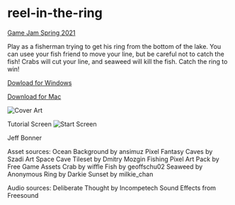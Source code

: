 # reel-in-the-ring
[Game Jam Spring 2021](https://org.osu.edu/gamedev/games/reel-in-the-ring/)

Play as a fisherman trying to get his ring from the bottom of the lake. You can usee your fish friend to move your line, but be careful not to catch the fish!
Crabs will cut your line, and seaweed will kill the fish. Catch the ring to win!

[Dowload for Windows](https://github.com/jbonner50/reel-in-the-ring/blob/main/Reel_In_The_Ring_Windows.zip)

[Download for Mac](https://github.com/jbonner50/reel-in-the-ring/blob/main/Reel_In_The_Ring_Mac.app.zip)

![Cover Art](https://github.com/jbonner50/reel-in-the-ring/blob/main/screenshots/cover_art.png?raw=true)

Tutorial Screen
![Start Screen](https://github.com/jbonner50/reel-in-the-ring/blob/main/screenshots/start_screen.png?raw=true)

Jeff Bonner

Asset sources: 
Ocean Background by ansimuz 
Pixel Fantasy Caves by Szadi 
Art Space Cave Tileset by Dmitry Mozgin 
Fishing Pixel Art Pack by Free Game Assets 
Crab by wiffle
Fish by geoffschu02
Seaweed by Anonymous
Ring by Darkie
Sunset by milkie_chan

Audio sources: 
Deliberate Thought by Incompetech
Sound Effects from Freesound
